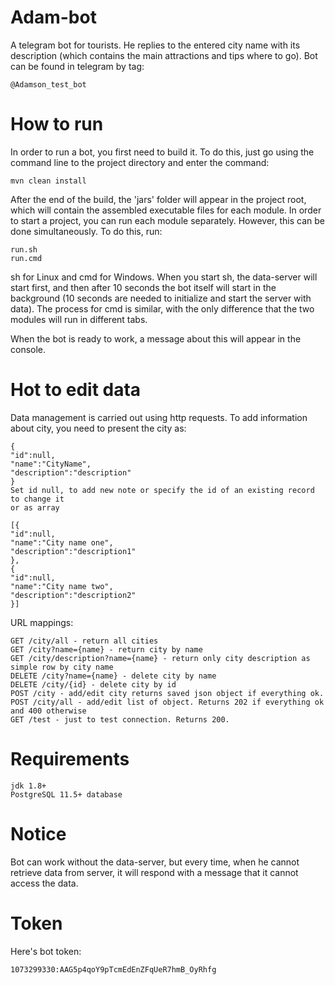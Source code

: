 # Adam-bot
 A telegram bot for tourists. He replies to the entered city name with its description (which contains the main attractions and tips where to go).
Bot can be found in telegram by tag:
```
@Adamson_test_bot
```
 
# How to run
In order to run a bot, you first need to build it. To do this, just go using the command line to the project directory and enter the command:

```maven
mvn clean install
```

After the end of the build, the 'jars' folder will appear in the project root, which will contain the assembled executable files for each module. In order to start a project, you can run each module separately. However, this can be done simultaneously. To do this, run:
```
run.sh
run.cmd 
```
sh for Linux and cmd for Windows. When you start sh, the data-server will start first, and then after 10 seconds the bot itself will start in the background (10 seconds are needed to initialize and start the server with data). The process for cmd is similar, with the only difference that the two modules will run in different tabs.

When the bot is ready to work, a message about this will appear in the console.

# Hot to edit data

Data management is carried out using http requests. To add information about city, you need to present the city as:
```
{
"id":null,
"name":"CityName",
"description":"description"
}
Set id null, to add new note or specify the id of an existing record to change it
or as array

[{
"id":null,
"name":"City name one",
"description":"description1"
},
{
"id":null,
"name":"City name two",
"description":"description2"
}]
```
URL mappings:
```
GET /city/all - return all cities
GET /city?name={name} - return city by name
GET /city/description?name={name} - return only city description as simple row by city name
DELETE /city?name={name} - delete city by name
DELETE /city/{id} - delete city by id
POST /city - add/edit city returns saved json object if everything ok.
POST /city/all - add/edit list of object. Returns 202 if everything ok and 400 otherwise
GET /test - just to test connection. Returns 200.

```
# Requirements
```
jdk 1.8+
PostgreSQL 11.5+ database
```
# Notice

Bot can work without the data-server, but every time, when he cannot retrieve data from server, it will respond with a message that it cannot access the data.


# Token
Here's bot token:
```
1073299330:AAG5p4qoY9pTcmEdEnZFqUeR7hmB_OyRhfg
```
